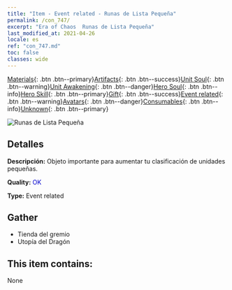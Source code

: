 ```yaml
---
title: "Item - Event related - Runas de Lista Pequeña"
permalink: /con_747/
excerpt: "Era of Chaos  Runas de Lista Pequeña"
last_modified_at: 2021-04-26
locale: es
ref: "con_747.md"
toc: false
classes: wide
---
```

 [Materials](/ItemsES/){: .btn .btn--primary}[Artifacts](/ItemsES/Artifacts/){: .btn .btn--success}[Unit Soul](/ItemsES/UnitSoul/){: .btn .btn--warning}[Unit Awakening](/ItemsES/UnitAwakening/){: .btn .btn--danger}[Hero Soul](/ItemsES/HeroSoul/){: .btn .btn--info}[Hero Skill](/ItemsES/HeroSkill/){: .btn .btn--primary}[Gift](/ItemsES/Gift/){: .btn .btn--success}[Event related](/ItemsES/Events/){: .btn .btn--warning}[Avatars](/ItemsES/Avatars/){: .btn .btn--danger}[Consumables](/ItemsES/Consumables/){: .btn .btn--info}[Unknown](/ItemsES/Unknown/){: .btn .btn--primary}

 ![Runas de Lista Pequeña](/images/t/i_tool_tujian6.png)

## Detalles
 **Descripción:** Objeto importante para aumentar tu clasificación de unidades pequeñas.

 **Quality:** <span style="color: #0000CD">OK</span>

 **Type:** Event related

## Gather

*    Tienda del gremio 
*    Utopía del Dragón 

## This item contains:

  None

